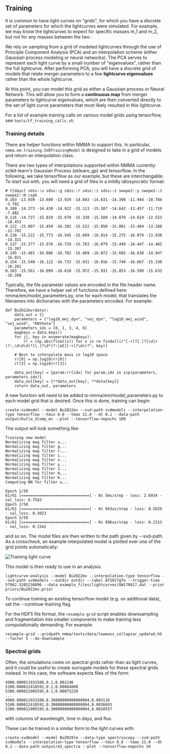 
## Training

It is common to have light curves on "grids", for which you have a discrete set of parameters for which the lightcurves were simulated. For example, we may know the lightcurves to expect for specific masses m_1 and m_2, but not for any masses between the two.

We rely on sampling from a grid of modeled lightcurves through the use of Principle Component Analysis (PCA) and an interpolation scheme (either Gaussian process modeling or neural networks). The PCA serves to represent each light curve by a small number of "eigenvalues", rather than the full lightcurve. After performing PCA, you will have a discrete grid of models that relate merger parameters to a few **lightcurve eigenvalues** rather than the whole lightcurve.

At this point, you can model this grid as either a Gaussian process or Neural Network. This will allow you to form a **continuous map** from merger parameters to lightcurve eigenvalues, which are then converted directly to the set of light curve parameters that most likely resulted in this lightcurve.

For a list of example training calls on various model grids using tensorflow, see `tools/tf_training_calls.sh`.

### Training details

There are helper functions within NMMA to support this. In particular, `nmma.em.training.SVDTrainingModel` is designed to take in a grid of models and return an interpolation class.

There are two types of interpolations supported within NMMA currently: scikit-learn's Gaussian Process (sklearn_gp) and tensorflow. In the following, we take tensorflow as our example, but these are interchangable. To start out with, you will need a grid of files in a mildly idiosyncratic format:

	# t[days] sdss::u sdss::g sdss::r sdss::i sdss::z swope2::y swope2::J swope2::H cspk
	0.103 -13.939 -13.680 -13.929 -14.843 -14.631 -14.398 -11.944 -10.784 -3.702
	0.109 -14.373 -14.430 -14.922 -15.113 -15.187 -14.642 -13.457 -11.719 -7.482
	0.116 -14.727 -15.018 -15.670 -15.338 -15.589 -14.870 -14.624 -12.553 -10.453
	0.122 -15.007 -15.459 -16.202 -15.522 -15.858 -15.081 -15.484 -13.288 -12.702
	0.130 -15.222 -15.773 -16.545 -15.669 -16.014 -15.275 -16.079 -13.930 -14.321
	0.137 -15.377 -15.976 -16.729 -15.783 -16.079 -15.449 -16.447 -14.482 -15.397
	0.145 -15.481 -16.086 -16.782 -15.869 -16.072 -15.605 -16.630 -14.947 -16.021
	0.154 -15.540 -16.122 -16.733 -15.931 -16.016 -15.740 -16.667 -15.330 -16.281
	0.163 -15.561 -16.099 -16.610 -15.972 -15.931 -15.853 -16.599 -15.633 -16.268

Typically, the file parameter values are encoded in the file header name. Therefore, we have a helper set of functions defined here: nmma/em/model_parameters.py, one for each model, that translates the filenames into dictionaries with the parameters encoded. For example:

	def Bu2022mv(data):
	    data_out = {}
	    parameters = ["log10_mej_dyn", "vej_dyn", "log10_mej_wind", "vej_wind", "KNtheta"]
	    parameters_idx = [0, 1, 3, 4, 6]
	    magkeys = data.keys()
	    for jj, key in enumerate(magkeys):
	        rr = [np.abs(float(x)) for x in re.findall(r"[-+]?[.]?[\d]+(?:,\d\d\d)*[\.]?\d*(?:[eE][-+]?\d+)?", key)]

		# Best to interpolate mass in log10 space
		rr[0] = np.log10(rr[0])
		rr[3] = np.log10(rr[3])

		data_out[key] = {param:rr[idx] for param,idx in zip(parameters, parameters_idx)}
		data_out[key] = {**data_out[key], **data[key]}
	    return data_out, parameters

A new function will need to be added to nmma/em/model_parameters.py to each model grid that is desired. Once this is done, training can begin:

	create-svdmodel --model Bu2022mv --svd-path svdmodels --interpolation-type tensorflow --tmin 0.0 --tmax 21.0 --dt 0.1 --data-path output/bulla_2Comp_mv --plot --tensorflow-nepochs 100

The output will look something like:

	Training new model
	Normalizing mag filter u...
	Normalizing mag filter g...
	Normalizing mag filter r...
	Normalizing mag filter i...
	Normalizing mag filter z...
	Normalizing mag filter y...
	Normalizing mag filter J...
	Normalizing mag filter H...
	Normalizing mag filter K...
	Computing NN for filter u...

	Epoch 1/50
	61/61 [==============================] - 0s 5ms/step - loss: 2.6934 - val_loss: 0.7583
	Epoch 2/50
	61/61 [==============================] - 0s 943us/step - loss: 0.5029 - val_loss: 0.3023
	Epoch 3/50
	61/61 [==============================] - 0s 896us/step - loss: 0.2313 - val_loss: 0.1542

and so on. The model files are then written to the path given by --svd-path. As a crosscheck, an example interpolated model is plotted over one of the grid points automatically:

![Training light curve](images/training_lightcurves.png)


This model is then ready to use in an analysis.

	lightcurve-analysis --model Bu2022mv --interpolation-type tensorflow --svd-path svdmodels --outdir outdir --label AT2017gfo --trigger-time 57982.5285236896 --data example_files/lightcurves/GW170817.dat --prior priors/Bu2022mv.prior

To continue training an existing tensorflow model (e.g. on additional data), set the --continue-training flag.

For the HDF5 file format, the `resample-grid` script enables downsampling and fragmentation into smaller components to make training less computationally demanding. For example:

	resample-grid --gridpath nmma/tests/data/lowmass_collapsar_updated.h5 --factor 5 --do-downsample

### Spectral grids

Often, the simulations come on spectral grids rather than as light curves, and it could be useful to create surrogate models for these spectral grids instead. In this case, the software expects files of the form:

    4900.000011931588,0.1,0.001246
    5100.000012418592,0.1,0.00084008
    5300.000012905595,0.1,0.00075228
    ...
    4900.000011931588,0.30000000000000004,0.003116
    5100.000012418592,0.30000000000000004,0.0036693
    5300.000012905595,0.30000000000000004,0.0028557

with columns of wavelength, time in days, and flux.

These can be trained in a similar form to the light curves with:

    create-svdmodel --model Bu2019lm --data-type spectroscopy --svd-path svdmodels --interpolation-type tensorflow --tmin 0.0 --tmax 21.0 --dt 0.1 --data-path output/m3_spectra --plot --tensorflow-nepochs 20
